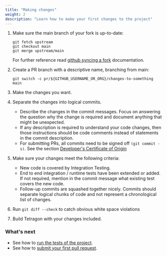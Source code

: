 ```yaml
---
title: "Making changes"
weight: 2
description: "Learn how to make your first changes to the project"
---
```


1. Make sure the main branch of your fork is up-to-date:

   ```shell
   git fetch upstream
   git checkout main
   git merge upstream/main
   ```

   For further reference read
   [github syncing a fork](https://docs.github.com/en/pull-requests/collaborating-with-pull-requests/working-with-forks/syncing-a-fork)
   documentation.

2. Create a PR branch with a descriptive name, branching from main:

   ```shell
   git switch -c pr/${GITHUB_USERNAME_OR_ORG}/changes-to-something main
   ```

3. Make the changes you want.

4. Separate the changes into logical commits.

   - Describe the changes in the commit messages. Focus on answering the
     question why the change is required and document anything that might be
     unexpected.
   - If any description is required to understand your code changes, then those
     instructions should be code comments instead of statements in the commit
     description.
   - For submitting PRs, all commits need to be signed off `(git commit -s)`.
     See the section [Developer's Certificate of Origin](/docs/contribution-guide/developer-certificate-of-origin/)

5. Make sure your changes meet the following criteria:

   - New code is covered by Integration Testing.
   - End to end integration / runtime tests have been extended or added. If not
     required, mention in the commit message what existing test covers the new
     code.
   - Follow-up commits are squashed together nicely. Commits should separate
     logical chunks of code and not represent a chronological list of changes.

6. Run `git diff --check` to catch obvious white space violations

7. Build Tetragon with your changes included.

### What's next

- See how to [run the tests of the project](/docs/contribution-guide/running-tests/).
- See how to [submit your first pull request](/docs/contribution-guide/submitting-a-pull-request/).

